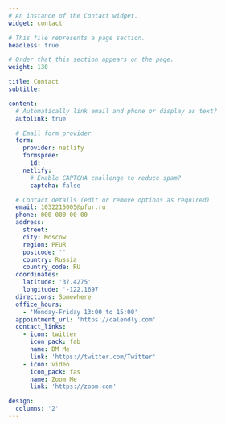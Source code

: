 ```yaml
---
# An instance of the Contact widget.
widget: contact

# This file represents a page section.
headless: true

# Order that this section appears on the page.
weight: 130

title: Contact
subtitle:

content:
  # Automatically link email and phone or display as text?
  autolink: true

  # Email form provider
  form:
    provider: netlify
    formspree:
      id:
    netlify:
      # Enable CAPTCHA challenge to reduce spam?
      captcha: false

  # Contact details (edit or remove options as required)
  email: 1032215005@pfur.ru
  phone: 000 000 00 00
  address:
    street: 
    city: Moscow
    region: PFUR
    postcode: ''
    country: Russia
    country_code: RU
  coordinates:
    latitude: '37.4275'
    longitude: '-122.1697'
  directions: Somewhere
  office_hours:
    - 'Monday-Friday 13:00 to 15:00'
  appointment_url: 'https://calendly.com'
  contact_links:
    - icon: twitter
      icon_pack: fab
      name: DM Me
      link: 'https://twitter.com/Twitter'
    - icon: video
      icon_pack: fas
      name: Zoom Me
      link: 'https://zoom.com'

design:
  columns: '2'
---
```

